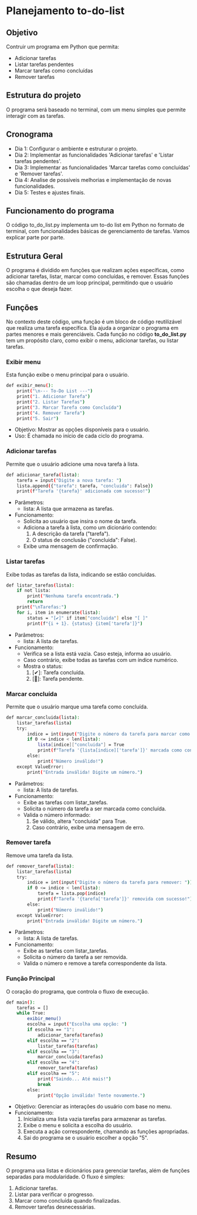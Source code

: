 # Planejamento to-do-list

## Objetivo

Contruir um programa em Python que permita:
- Adicionar tarefas
- Listar tarefas pendentes
- Marcar tarefas como concluídas
- Remover tarefas

## Estrutura do projeto

O programa será baseado no terminal, com um menu simples que permite interagir com as tarefas.

## Cronograma
- Dia 1: Configurar o ambiente e estruturar o projeto.
- Dia 2: Implementar as funcionalidades 'Adicionar tarefas' e 'Listar tarefas pendentes'.
- Dia 3: Implementar as funcionalidades 'Marcar tarefas como concluídas' e 'Remover tarefas'.
- Dia 4: Analise de possíveis melhorias e implementação de novas funcionalidades. 
- Dia 5: Testes e ajustes finais.

## Funcionamento do programa

O código to_do_list.py implementa um to-do list em Python no formato de terminal, com funcionalidades básicas de gerenciamento de tarefas. Vamos explicar parte por parte.

## Estrutura Geral
O programa é dividido em funções que realizam ações específicas, como adicionar tarefas, listar, marcar como concluídas, e remover. Essas funções são chamadas dentro de um loop principal, permitindo que o usuário escolha o que deseja fazer.

## Funções
No contexto deste código, uma função é um bloco de código reutilizável que realiza uma tarefa específica. Ela ajuda a organizar o programa em partes menores e mais gerenciáveis. Cada função no código **to_do_list.py** tem um propósito claro, como exibir o menu, adicionar tarefas, ou listar tarefas.

### Exibir menu

Esta função exibe o menu principal para o usuário.

```bash
def exibir_menu():
    print("\n--- To-Do List ---")
    print("1. Adicionar Tarefa")
    print("2. Listar Tarefas")
    print("3. Marcar Tarefa como Concluída")
    print("4. Remover Tarefa")
    print("5. Sair")
```

- Objetivo: Mostrar as opções disponíveis para o usuário.
- Uso: É chamada no início de cada ciclo do programa.

### Adicionar tarefas 

Permite que o usuário adicione uma nova tarefa à lista.

```bash
def adicionar_tarefa(lista):
    tarefa = input("Digite a nova tarefa: ")
    lista.append({"tarefa": tarefa, "concluida": False})
    print(f"Tarefa '{tarefa}' adicionada com sucesso!")
```

- Parâmetros:
    - lista: A lista que armazena as tarefas.
- Funcionamento: 
    - Solicita ao usuário que insira o nome da tarefa.
    - Adiciona a tarefa à lista, como um dicionário contendo:
        1. A descrição da tarefa ("tarefa").
        2. O status de conclusão ("concluida": False).
    - Exibe uma mensagem de confirmação.
    
### Listar tarefas

Exibe todas as tarefas da lista, indicando se estão concluídas.

```bash
def listar_tarefas(lista):
    if not lista:
        print("Nenhuma tarefa encontrada.")
        return
    print("\nTarefas:")
    for i, item in enumerate(lista):
        status = "[✔]" if item["concluida"] else "[ ]"
        print(f"{i + 1}. {status} {item['tarefa']}")
```

- Parâmetros:
    - lista: A lista de tarefas.
- Funcionamento:
    - Verifica se a lista está vazia. Caso esteja, informa ao usuário.
    - Caso contrário, exibe todas as tarefas com um índice numérico.
    - Mostra o status:
        1. [✔]: Tarefa concluída.
        2. [🔄]: Tarefa pendente.

### Marcar concluída 

Permite que o usuário marque uma tarefa como concluída.

```bash
def marcar_concluida(lista):
    listar_tarefas(lista)
    try:
        indice = int(input("Digite o número da tarefa para marcar como concluída: ")) - 1
        if 0 <= indice < len(lista):
            lista[indice]["concluida"] = True
            print(f"Tarefa '{lista[indice]['tarefa']}' marcada como concluída!")
        else:
            print("Número inválido!")
    except ValueError:
        print("Entrada inválida! Digite um número.")
```

- Parâmetros:
    - lista: A lista de tarefas.
- Funcionamento:
    - Exibe as tarefas com listar_tarefas.
    - Solicita o número da tarefa a ser marcada como concluída.
    - Valida o número informado:
        1. Se válido, altera "concluida" para True.
        2. Caso contrário, exibe uma mensagem de erro.

### Remover tarefa 

Remove uma tarefa da lista.

```bash
def remover_tarefa(lista):
    listar_tarefas(lista)
    try:
        indice = int(input("Digite o número da tarefa para remover: ")) - 1
        if 0 <= indice < len(lista):
            tarefa = lista.pop(indice)
            print(f"Tarefa '{tarefa['tarefa']}' removida com sucesso!")
        else:
            print("Número inválido!")
    except ValueError:
        print("Entrada inválida! Digite um número.")
```

- Parâmetros:
    - lista: A lista de tarefas.
- Funcionamento:
    - Exibe as tarefas com listar_tarefas.
    - Solicita o número da tarefa a ser removida.
    - Valida o número e remove a tarefa correspondente da lista.

### Função Principal

O coração do programa, que controla o fluxo de execução.

```bash
def main():
    tarefas = []
    while True:
        exibir_menu()
        escolha = input("Escolha uma opção: ")
        if escolha == "1":
            adicionar_tarefa(tarefas)
        elif escolha == "2":
            listar_tarefas(tarefas)
        elif escolha == "3":
            marcar_concluida(tarefas)
        elif escolha == "4":
            remover_tarefa(tarefas)
        elif escolha == "5":
            print("Saindo... Até mais!")
            break
        else:
            print("Opção inválida! Tente novamente.")
```

- Objetivo: Gerenciar as interações do usuário com base no menu.
- Funcionamento:
    1. Inicializa uma lista vazia tarefas para armazenar as tarefas.
    2. Exibe o menu e solicita a escolha do usuário.
    3. Executa a ação correspondente, chamando as funções apropriadas.
    4. Sai do programa se o usuário escolher a opção "5".

## Resumo

O programa usa listas e dicionários para gerenciar tarefas, além de funções separadas para modularidade. O fluxo é simples:

1. Adicionar tarefas.
2. Listar para verificar o progresso.
3. Marcar como concluída quando finalizadas.
4. Remover tarefas desnecessárias.
